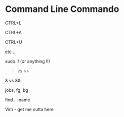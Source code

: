 # Command Line Commando

CTRL+L

CTRL+A

CTRL+U

etc...

sudo !! (or anything !!)

> vs >>

& vs &&

jobs, fg, bg

find . -name <name you are looking for>

Vim - get me outta here